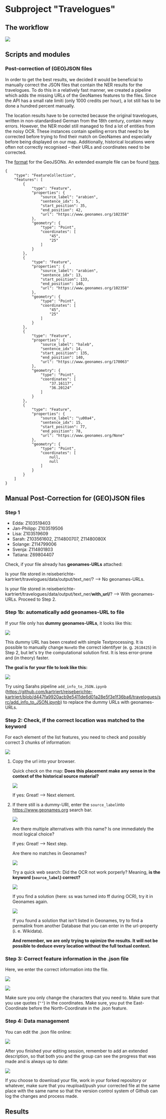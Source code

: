 # Subproject "Travelogues"

## The workflow
![](data/workflow.png)

## Scripts and modules


### Post-correction of (GEO)JSON files

In order to get the best results, we decided it would be beneficial to manually correct the JSON files
that contain the NER results for the travelogues. To do this in a relatively fast manner, we
created a pipeline which adds the missing URLs of the GeoNames features to the files. Since the API has a small rate limiti
(only 1000 credits per hour), a lot still has to be done a hundred percent manually.

The location results have to be corrected because the original travelogues, written in non-standardised German from the 18th century,
contain many errors. However, the NER model still managed to find a lot of entities from the noisy OCR. These instances contain
spelling errors that need to be corrected before trying to find their match on GeoNames and especially
before being displayed on our map. Additionally, historical locations were often not correctly recognised – their URLs and coordinates
need to be corrected.

The [format](https://en.wikipedia.org/wiki/GeoJSON) for the GeoJSONs.
An extended example file can be found [here](./data/output/text_ner/with_url/Z11480080X.json).
```
{
    "type": "FeatureCollection",
    "features": [
        {
            "type": "Feature",
            "properties": {
                "source_label": "arabien",
                "sentence_idx": 5,
                "start_position": 35,
                "end_position": 42,
                "url": "https://www.geonames.org/102358"
            },
            "geometry": {
                "type": "Point",
                "coordinates": [
                    "45",
                    "25"
                ]
            }
        },
        {
            "type": "Feature",
            "properties": {
                "source_label": "arabien",
                "sentence_idx": 13,
                "start_position": 133,
                "end_position": 140,
                "url": "https://www.geonames.org/102358"
            },
            "geometry": {
                "type": "Point",
                "coordinates": [
                    "45",
                    "25"
                ]
            }
        },
        {
            "type": "Feature",
            "properties": {
                "source_label": "haleb",
                "sentence_idx": 14,
                "start_position": 135,
                "end_position": 140,
                "url": "https://www.geonames.org/170063"
            },
            "geometry": {
                "type": "Point",
                "coordinates": [
                    "37.16117",
                    "36.20124"
                ]
            }
        },
        {
            "type": "Feature",
            "properties": {
                "source_label": "\u00a4",
                "sentence_idx": 15,
                "start_position": 77,
                "end_position": 78,
                "url": "https://www.geonames.org/None"
            },
            "geometry": {
                "type": "Point",
                "coordinates": [
                    null,
                    null
                ]
            }
        }
    ]
}
```

## Manual Post-Correction for (GEO)JSON files

### Step 1

- Edda: Z103519403
- Jan-Philipp: Z103519506
- Lisa: Z103519609
- Sarah: Z103561602, Z114800707, Z11480080X 
- Solange: Z114799006
- Svenja: Z114801803
- Tatiana: Z69804407

Check, if your file already has **geonames-URLs** attached:

Is your file stored in reiseberichte-kartriert/travelogues/data/output/text_ner/? --> No geonames-URLs.

Is your file stored in reiseberichte-kartriert/travelogues/data/output/text_ner/**with_url/**? --> With geonames-URLs. Proceed to Step 2.

### Step 1b: automatically add geonames-URL to file

If your file only has **dummy geonames-URLs**, it looks like this: 

![](data/dummyurl.png)

This dummy URL has been created with simple Textprocessing. It is possible to manually change ```None```to the correct identifyer (e. g. ```2618425```) in Step 2, but let's try the computational solution first. It is less error-prone and (in theory) faster.

**The goal is for your file to look like this:**

![](data/geonamesurl.png)

Try using Sarahs pipeline ```add_info_to_JSON.ipynb``` (https://github.com/kartriert/reiseberichte-kartriert/blob/d447fa9920acb9e5411de6d01a28e5f3e1f36ba6/travelogues/src/add_info_to_JSON.ipynb) to replace the dummy URLs with geonames-URLs. 

### Step 2: Check, if the correct location was matched to the keyword

For each element of the list features, you need to check and possibly correct 3 chunks of information:

![](data/postcorrection.png)

1.  Copy the url into your browser. 
    
    Quick check on the map: **Does this placement make any sense in the context of the historical source material?**
    
    ![](data/postcorrection02.png)
    
    If yes: Great! --> Next element.
    
2.  If there still is a dummy-URl, enter the ```source_label```into https://www.geonames.org search bar.

    ![](data/postcorrectionkeffelsdorf.png)
    
    Are there multiple alternatives with this name? Is one immediately the most logical choice?
    
    If yes: Great! --> Next step.
    
    Are there no matches in Geonames? 
    
    ![](data/postcorrectionkeffelsdorf02.png)
    
    Try a quick web search: Did the OCR not work porperly? Meaning, **is the keyword (```source_label```) correct?**
    
    ![](data/postcorrectionkeffelsdorf03.png)
    
    If you find a solution (here: ss was turned into ff during OCR), try it in Geonames again.
    
    ![](data/postcorrectionkeffelsdorf04.png)
    
    If you found a solution that isn't listed in Geonames, try to find a permalink from another Database that you can enter in the url-property (i. e. Wikidata).
    
    **And remember, we are only trying to opimize the results. It will not be possible to deduce every location without the full textual context.**
    
### Step 3: Correct feature information in the .json file
 
Here, we enter the correct information into the file.

![](data/postcorrectionkeffelsdorf05.png)

![](data/postcorrectionkeffelsdorf06.png)

Make sure you only change the characters that you need to.
Make sure that you use quotes (```""```) in the coordinates.
Make sure, you put the East-Coordinate before the North-Coordinate in the .json feature.

### Step 4: Data management

You can edit the .json file online:

![](data/datamanagement.png)

After you finished your editing session, remember to add an extended description, so that both you and the group can see the progress that was made and is always up to date:

![](data/datamanagement02.png)

If you choose to download your file, work in your forked repository or whatever, make sure that you reupload/push your corrected file at the same place with the same name so that the version control system of Github can log the changes and process made.
    
## Results
